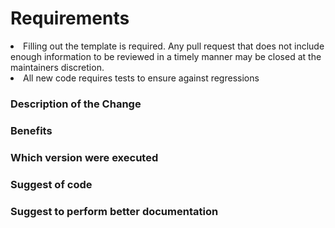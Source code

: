 # Requirements

<li> Filling out the template is required. Any pull request that does not include enough information to be reviewed in a timely manner may be closed at the maintainers discretion.
<li> All new code requires tests to ensure against regressions

### Description of the Change

### Benefits

### Which version were executed 

### Suggest of code

### Suggest to perform better documentation